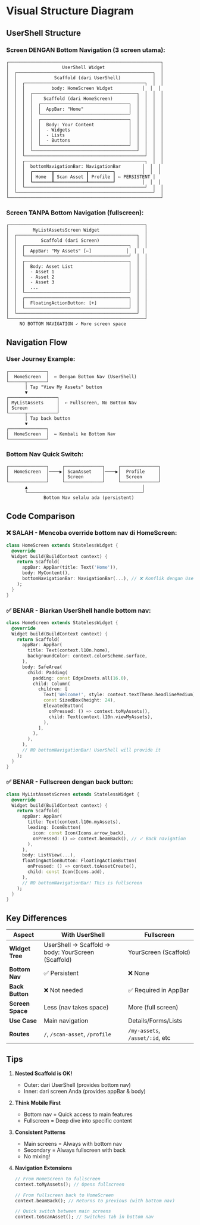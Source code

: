 # Visual Structure Diagram

## UserShell Structure

### Screen DENGAN Bottom Navigation (3 screen utama):
```
┌─────────────────────────────────────────────────────────┐
│                    UserShell Widget                     │
│  ┌───────────────────────────────────────────────────┐  │
│  │              Scaffold (dari UserShell)            │  │
│  │  ┌─────────────────────────────────────────────┐  │  │
│  │  │          body: HomeScreen Widget           │  │  │
│  │  │  ┌───────────────────────────────────────┐  │  │  │
│  │  │  │    Scaffold (dari HomeScreen)         │  │  │  │
│  │  │  │  ┌─────────────────────────────────┐  │  │  │  │
│  │  │  │  │  AppBar: "Home"                 │  │  │  │  │
│  │  │  │  └─────────────────────────────────┘  │  │  │  │
│  │  │  │  ┌─────────────────────────────────┐  │  │  │  │
│  │  │  │  │  Body: Your Content             │  │  │  │  │
│  │  │  │  │  - Widgets                      │  │  │  │  │
│  │  │  │  │  - Lists                        │  │  │  │  │
│  │  │  │  │  - Buttons                      │  │  │  │  │
│  │  │  │  └─────────────────────────────────┘  │  │  │  │
│  │  │  └───────────────────────────────────────┘  │  │  │
│  │  └─────────────────────────────────────────────┘  │  │
│  │  ┌─────────────────────────────────────────────┐  │  │
│  │  │  bottomNavigationBar: NavigationBar        │  │  │
│  │  │  ┏━━━━━━━┳━━━━━━━━━━━━┳━━━━━━━━━┓          │  │  │
│  │  │  ┃ Home  ┃ Scan Asset ┃ Profile ┃ ← PERSISTENT │
│  │  │  ┗━━━━━━━┻━━━━━━━━━━━━┻━━━━━━━━━┛          │  │  │
│  │  └─────────────────────────────────────────────┘  │  │
│  └───────────────────────────────────────────────────┘  │
└─────────────────────────────────────────────────────────┘
```

### Screen TANPA Bottom Navigation (fullscreen):
```
┌───────────────────────────────────────────────────┐
│         MyListAssetsScreen Widget                 │
│  ┌─────────────────────────────────────────────┐  │
│  │         Scaffold (dari Screen)              │  │
│  │  ┌───────────────────────────────────────┐  │  │
│  │  │  AppBar: "My Assets" [←]             │  │  │
│  │  └───────────────────────────────────────┘  │  │
│  │  ┌───────────────────────────────────────┐  │  │
│  │  │  Body: Asset List                     │  │  │
│  │  │  - Asset 1                            │  │  │
│  │  │  - Asset 2                            │  │  │
│  │  │  - Asset 3                            │  │  │
│  │  │  ...                                  │  │  │
│  │  └───────────────────────────────────────┘  │  │
│  │  ┌───────────────────────────────────────┐  │  │
│  │  │  FloatingActionButton: [+]            │  │  │
│  │  └───────────────────────────────────────┘  │  │
│  └─────────────────────────────────────────────┘  │
└───────────────────────────────────────────────────┘
     NO BOTTOM NAVIGATION ✓ More screen space
```

## Navigation Flow

### User Journey Example:
```
┌──────────────┐
│  HomeScreen  │  ← Dengan Bottom Nav (UserShell)
└──────┬───────┘
       │ Tap "View My Assets" button
       ▼
┌──────────────────┐
│ MyListAssets     │  ← Fullscreen, No Bottom Nav
│ Screen           │
└──────┬───────────┘
       │ Tap back button
       ▼
┌──────────────┐
│  HomeScreen  │  ← Kembali ke Bottom Nav
└──────────────┘
```

### Bottom Nav Quick Switch:
```
┌──────────────┐     ┌──────────────┐     ┌──────────────┐
│  HomeScreen  │────▶│ ScanAsset    │────▶│  Profile     │
│              │     │ Screen       │     │  Screen      │
└──────────────┘     └──────────────┘     └──────────────┘
       ▲                                           │
       └───────────────────────────────────────────┘
              Bottom Nav selalu ada (persistent)
```

## Code Comparison

### ❌ SALAH - Mencoba override bottom nav di HomeScreen:
```dart
class HomeScreen extends StatelessWidget {
  @override
  Widget build(BuildContext context) {
    return Scaffold(
      appBar: AppBar(title: Text('Home')),
      body: MyContent(),
      bottomNavigationBar: NavigationBar(...), // ❌ Konflik dengan UserShell!
    );
  }
}
```

### ✅ BENAR - Biarkan UserShell handle bottom nav:
```dart
class HomeScreen extends StatelessWidget {
  @override
  Widget build(BuildContext context) {
    return Scaffold(
      appBar: AppBar(
        title: Text(context.l10n.home),
        backgroundColor: context.colorScheme.surface,
      ),
      body: SafeArea(
        child: Padding(
          padding: const EdgeInsets.all(16.0),
          child: Column(
            children: [
              Text('Welcome!', style: context.textTheme.headlineMedium),
              const SizedBox(height: 24),
              ElevatedButton(
                onPressed: () => context.toMyAssets(),
                child: Text(context.l10n.viewMyAssets),
              ),
            ],
          ),
        ),
      ),
      // NO bottomNavigationBar! UserShell will provide it
    );
  }
}
```

### ✅ BENAR - Fullscreen dengan back button:
```dart
class MyListAssetsScreen extends StatelessWidget {
  @override
  Widget build(BuildContext context) {
    return Scaffold(
      appBar: AppBar(
        title: Text(context.l10n.myAssets),
        leading: IconButton(
          icon: const Icon(Icons.arrow_back),
          onPressed: () => context.beamBack(), // ✓ Back navigation
        ),
      ),
      body: ListView(...),
      floatingActionButton: FloatingActionButton(
        onPressed: () => context.toAssetCreate(),
        child: const Icon(Icons.add),
      ),
      // NO bottomNavigationBar! This is fullscreen
    );
  }
}
```

## Key Differences

| Aspect | With UserShell | Fullscreen |
|--------|----------------|------------|
| **Widget Tree** | UserShell → Scaffold → body: YourScreen (Scaffold) | YourScreen (Scaffold) |
| **Bottom Nav** | ✅ Persistent | ❌ None |
| **Back Button** | ❌ Not needed | ✅ Required in AppBar |
| **Screen Space** | Less (nav takes space) | More (full screen) |
| **Use Case** | Main navigation | Details/Forms/Lists |
| **Routes** | `/`, `/scan-asset`, `/profile` | `/my-assets`, `/asset/:id`, etc |

## Tips

1. **Nested Scaffold is OK!**
   - Outer: dari UserShell (provides bottom nav)
   - Inner: dari screen Anda (provides appBar & body)

2. **Think Mobile First**
   - Bottom nav = Quick access to main features
   - Fullscreen = Deep dive into specific content

3. **Consistent Patterns**
   - Main screens = Always with bottom nav
   - Secondary = Always fullscreen with back
   - No mixing!

4. **Navigation Extensions**
   ```dart
   // From HomeScreen to fullscreen
   context.toMyAssets(); // Opens fullscreen

   // From fullscreen back to HomeScreen
   context.beamBack(); // Returns to previous (with bottom nav)

   // Quick switch between main screens
   context.toScanAsset(); // Switches tab in bottom nav
   ```

